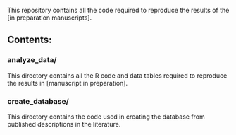 This repository contains all the code required to reproduce the results of the [in preparation manuscripts]. 

## Contents:

### analyze_data/

This directory contains all the R code and data tables required to reproduce the results in [manuscript in preparation]. 

### create_database/

This directory contains the code used in creating the database from published descriptions in the literature.



